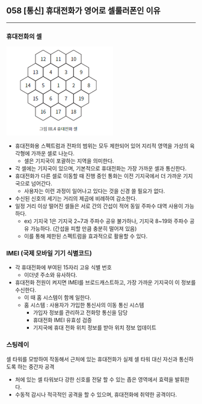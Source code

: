 ## 058 [통신] 휴대전화가 영어로 셀룰러폰인 이유

---

### 휴대전화의 셀
![휴대전화 셀](../../image/03-04.png)
- 휴대전화용 스펙트럼과 전파의 범위는 모두 제한되어 있어 지리적 영역을 가상의 육각형에 가까운 셀로 나눈다. 
  - 셀은 기지국이 포괄하는 지역을 의미한다.
- 각 셀에는 기지국이 있으며, 기본적으로 휴대전화는 가장 가까운 셀과 통신한다.
- 휴대전화가 다른 셀로 이동할 때 진행 중인 통화는 이전 기지국에서 더 가까운 기지국으로 넘어간다.
  - 사용자는 이런 과정이 일어나고 있다는 것을 신경 쓸 필요가 없다.
- 수신된 신호의 세기는 거리의 제곱에 비례하여 감소한다.
- 일정 거리 이상 떨어진 셀들은 서로 간의 간섭이 적어 동일 주파수 대역 사용이 가능하다.
  - ex) 기지국 1은 기지국 2~7과 주파수 공유 불가하나, 기지국 8~19와 주파수 공유 가능하다. (간섭을 피할 만큼 충분히 떨어져 있음)
  - 이를 통해 제한된 스펙트럼을 효과적으로 활용할 수 있다.

### IMEI (국제 모바일 기기 식별코드)
- 각 휴대전화에 부여된 15자리 고유 식별 번호
  - 이더넷 주소와 유사하다.
- 휴대전화 전원이 켜지면 IMEI를 브로드캐스트하고, 가장 가까운 기지국이 이 정보를 수신한다.
  - 이 때 홈 시스템이 함께 일한다.
  - 홈 시스템 : 사용자가 가입한 통신사의 이동 통신 시스템
    - 가입자 정보를 관리하고 전화망 통신을 담당
    - 휴대전화 IMEI 유효성 검증
    - 기지국에 휴대 전화 위치 정보를 받아 위치 정보 업데이트

### 스팅레이
셀 타워를 모방하여 작동해서 근처에 있는 휴대전화가 실제 셀 타워 대신 자신과 통신하도록 하는 중간자 공격
- 처에 있는 셀 타워보다 강한 신호를 전달 할 수 있는 좁은 영역에서 효력을 발휘한다.
- 수동적 감시나 적극적인 공격을 할 수 있으며, 휴대전화에 취약한 공격이다.